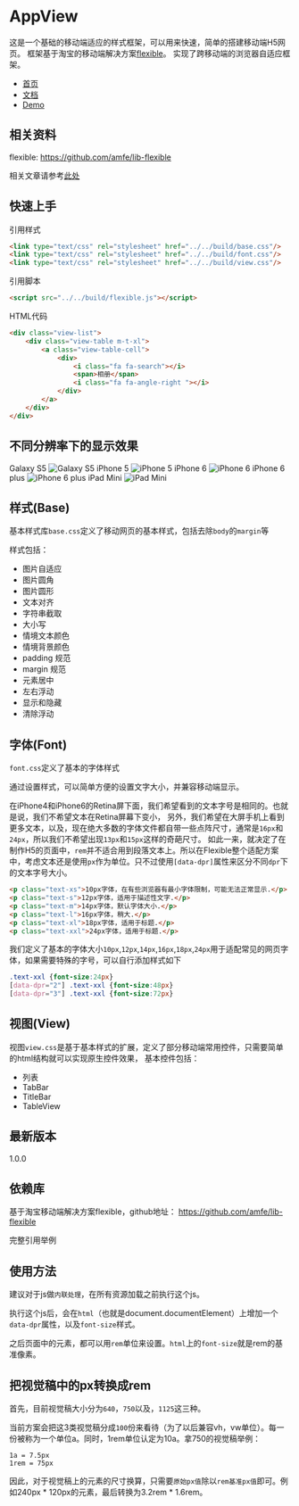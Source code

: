 # AppView
这是一个基础的移动端适应的样式框架，可以用来快速，简单的搭建移动端H5网页。
框架基于淘宝的移动端解决方案[flexible](https://github.com/amfe/lib-flexible)。
实现了跨移动端的浏览器自适应框架。

* [首页](http://appview.htmlid.cn/)
* [文档](http://appview.htmlid.cn/)
* [Demo](http://appview.htmlid.cn/demo/)

## 相关资料
flexible: https://github.com/amfe/lib-flexible

相关文章请参考[此处](https://github.com/amfe/article/issues/17)

## 快速上手
引用样式

```html
<link type="text/css" rel="stylesheet" href="../../build/base.css"/>
<link type="text/css" rel="stylesheet" href="../../build/font.css"/>
<link type="text/css" rel="stylesheet" href="../../build/view.css"/>
```

引用脚本
```html
<script src="../../build/flexible.js"></script>
```

HTML代码
```html
<div class="view-list">
    <div class="view-table m-t-xl">
        <a class="view-table-cell">
            <div>
                <i class="fa fa-search"></i>
                <span>相册</span>
                <i class="fa fa-angle-right "></i>
            </div>
        </a>
    </div>
</div>
```

## 不同分辨率下的显示效果
Galaxy S5
![Galaxy S5](http://appview.htmlid.cn/demo/images/wx-w-gs5.png)
iPhone 5
![iPhone 5](http://appview.htmlid.cn/demo/images/wx-w-i5.png)
iPhone 6
![iPhone 6](http://appview.htmlid.cn/demo/images/wx-w-i6.png)
iPhone 6 plus
![iPhone 6 plus](http://appview.htmlid.cn/demo/images/wx-w-i6p.png)
iPad Mini
![iPad Mini](http://appview.htmlid.cn/demo/images/wx-w-ipm.png)


## 样式(Base)
基本样式库`base.css`定义了移动网页的基本样式，包括去除`body`的`margin`等

样式包括：

* 图片自适应
* 图片圆角
* 图片圆形
* 文本对齐
* 字符串截取
* 大小写
* 情境文本颜色
* 情境背景颜色
* padding 规范 
* margin 规范
* 元素居中
* 左右浮动
* 显示和隐藏
* 清除浮动

## 字体(Font)
`font.css`定义了基本的字体样式

通过设置样式，可以简单方便的设置文字大小，并兼容移动端显示。

在iPhone4和iPhone6的Retina屏下面，我们希望看到的文本字号是相同的。也就是说，我们不希望文本在Retina屏幕下变小，
另外，我们希望在大屏手机上看到更多文本，以及，现在绝大多数的字体文件都自带一些点阵尺寸，通常是`16px`和`24px`，所以我们不希望出现`13px`和`15px`这样的奇葩尺寸。
如此一来，就决定了在制作H5的页面中，`rem`并不适合用到段落文本上。所以在Flexible整个适配方案中，考虑文本还是使用`px`作为单位。只不过使用`[data-dpr]`属性来区分不同`dpr`下的文本字号大小。

```html
<p class="text-xs">10px字体，在有些浏览器有最小字体限制，可能无法正常显示.</p>
<p class="text-s">12px字体，适用于描述性文字.</p>
<p class="text-m">14px字体，默认字体大小.</p>
<p class="text-l">16px字体，稍大.</p>
<p class="text-xl">18px字体，适用于标题.</p>
<p class="text-xxl">24px字体，适用于标题.</p>
```

我们定义了基本的字体大小`10px`,`12px`,`14px`,`16px`,`18px`,`24px`用于适配常见的网页字体，如果需要特殊的字号，可以自行添加样式如下

```css
.text-xxl {font-size:24px}
[data-dpr="2"] .text-xxl {font-size:48px}
[data-dpr="3"] .text-xxl {font-size:72px}
```

## 视图(View)
视图`view.css`是基于基本样式的扩展，定义了部分移动端常用控件，只需要简单的html结构就可以实现原生控件效果，
基本控件包括：

* 列表
* TabBar
* TitleBar
* TableView

## 最新版本
1.0.0

## 依赖库
基于淘宝移动端解决方案flexible，github地址：
https://github.com/amfe/lib-flexible

完整引用举例
    <script src="http://g.tbcdn.cn/mtb/lib-flexible/{{version}}/??flexible.js"></script>
  
## 使用方法
建议对于js做`内联处理`，在所有资源加载之前执行这个js。

执行这个js后，会在`html`（也就是document.documentElement）上增加一个`data-dpr`属性，以及`font-size`样式。

之后页面中的元素，都可以用`rem`单位来设置。`html`上的`font-size`就是rem的基准像素。

## 把视觉稿中的px转换成rem

首先，目前视觉稿大小分为`640`，`750`以及，`1125`这三种。

当前方案会把这3类视觉稿分成`100`份来看待（为了以后兼容vh，vw单位）。每一份被称为一个单位a。同时，1rem单位认定为10a。拿750的视觉稿举例：

    1a = 7.5px
    1rem = 75px
因此，对于视觉稿上的元素的尺寸换算，只需要`原始px值`除以`rem基准px值`即可。例如240px * 120px的元素，最后转换为3.2rem * 1.6rem。





